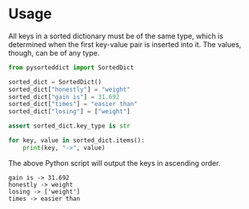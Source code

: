 # Usage

All keys in a sorted dictionary must be of the same type, which is determined when the first key-value pair is inserted
into it. The values, though, can be of any type.

```python
from pysorteddict import SortedDict

sorted_dict = SortedDict()
sorted_dict["honestly"] = "weight"
sorted_dict["gain is"] = 31.692
sorted_dict["times"] = "easier than"
sorted_dict["losing"] = ["weight"]

assert sorted_dict.key_type is str

for key, value in sorted_dict.items():
    print(key, "->", value)
```

The above Python script will output the keys in ascending order.

```text
gain is -> 31.692
honestly -> weight
losing -> ['weight']
times -> easier than
```
